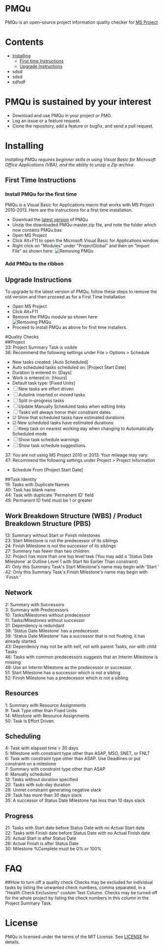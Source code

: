 ﻿# PMQu
PMQu is an open-source project information quality checker for [MS Project](https://products.office.com/en-us/Project)

# Contents
- [Installing](#installing)
    - [First time Instructions](#first-time-instructions) 
    - [Upgrade Instructions](#upgrade-instructions)
- sdsd
- sdsd
- sdfsdf

# PMQu is sustained by your interest
* Download and use PMQu in your project or PMO.
* Log an issue or a feature request.
* Clone the repository, add a feature or bugfix, and send a pull request.

# Installing
*Installing PMQu requires beginner skills in using Visual Basic for Microsoft Office Applications (VBA), and the ability to unzip a Zip archive.* 
## First Time Instructions
### Install PMQu for the first time
PMQu is a Visual Basic for Applications macro that works with MS Project 2010-2013.  Here are the instructions for a first time installation.
* Download the [latest version](https://github.com/DavidPratten/PMQu/archive/master.zip) of PMQu
* Unzip the downloaded PMQu-master.zip file, and note the folder which now contains PMQu.bas
* Open MS Project
* Click Alt+F11 to open the Microsoft Visual Basic for Applications window.
* Right click on "Modules" under "ProjectGlobal" and then on "Import File" as shown here:
![Removing PMQu](Resources/importPMQu.png)
### Add PMQu to the ribbon

## Upgrade Instructions
To upgrade to the latest version of PMQu, follow these steps to remove the old version and then proceed as for a First Time Installation
* Open MS Project
* Click Alt+F11
* Remove the PMQu module as shown here   
![Removing PMQu](Resources/removepmqu.png)
* Proceed to install PMQu as above for first time installers.

#Quality Checks   
##Project  
33: Project Summary Task is visible  
36: Recommend the following settings under File > Options > Schedule  
- New tasks created: [Auto Scheduled]  
- Auto scheduled tasks scheduled on: [Project Start Date]  
- Duration is entered in: [Days]  
- Work is entered in: [Hours]  
- Default task type: [Fixed Units]  
- ☐ New tasks are effort driven  
- ☐ Autolink inserted or moved tasks  
- ☐ Split in-progress tasks  
- ☐ Update Manually Scheduled tasks when editing links  
- ☐ Tasks will always honor their constraint dates  
- ☑ Show that scheduled tasks have estimated durations  
- ☑ New scheduled tasks have estimated durations  
- ☐ Keep task on nearest working day when changing to Automatically Scheduled mode  
- ☐ Show task schedule warnings  
- ☐ Show task schedule suggestions  

37: You are not using MS Project 2010 or 2013: Your mileage may vary.  
47: Recommend the following settings under Project > Project Information  
- Schedule From [Project Start Date]  

##Task Identity  
19: Tasks with Duplicate Names  
40: Task has blank name  
44: Task with duplicate 'Permanent ID' field  
49: Permanent ID field must be 1 or greater  

## Work Breakdown Structure (WBS) / Product Breakdown Structure (PBS)  
13: Summary without Start or Finish milestones  
23: Start Milestone is not the predecessor of its siblings  
24: Finish Milestone is not the successor of its siblings  
27: Summary has fewer than two children  
32: Project has more than one top level task (You may add a 'Status Date Milestone' at Outline Level 1 with Start No Earlier Than constraint)  
41: Only this Summary Task's Start Milestone's name may begin with 'Start '  
42: Only this Summary Task's Finish Milestone's name may begin with 'Finish '  

## Network  
2: Summary with Successors  
3: Summary with Predecessors  
10: Tasks/Milestones without predecessor  
11: Tasks/Milestones without successor  
31: Dependency is redundant  
38: 'Status Date Milestone' has a predecessor.  
39: 'Status Date Milestone' has a successor that is not floating, it has already started.  
43: Dependency may not be with self, not with parent Tasks, nor with child Tasks  
46: Tasks with common predecessors suggests that an Interim Milestone is missing  
48: Use an Interim Milestone as the predecessor or successor.  
51: Start Milestone has a successor which is not a sibling  
52: Finish Milestone has a predecessor which is not a sibling  

## Resources  
1: Summary with Resource Assignments  
9: Task Type other than Fixed Units  
14: Milestone with Resource Assignments  
50: Task is Effort Driven.  

## Scheduling  
4: Task with elapsed time > 30 days  
5: Milestone with constraint type other than ASAP, MSO, SNET, or FNLT  
6: Task with constraint type other than ASAP. Use Deadlines or put constraint on a milestone  
7: Summary with constraint type other than ASAP  
8: Manually scheduled  
12: Tasks without duration specified  
20: Tasks with sub-day duration  
28: Unmet constraint generating negative slack  
29: Task has more than 30 days slack  
35: A successor of Status Date Milestone has less than 10 days slack  

## Progress  
21: Tasks with Start date before Status Date with no Actual Start date  
22: Tasks with Finish date before Status Date with no Actual Finish date  
25: Actual Start is after Status Date  
26: Actual Finish is after Status Date  
30: Milestone %Complete must be 0% or 100%  

# FAQ
##How to turn off a quality check
Checks may be excluded for individual tasks by listing the unwanted check numbers, comma separated, in a "Health Check Exclusions" custom Text Column. Checks may be turned off for the whole project by listing the check numbers in this column in the Project Summary Task.  
# License

PMQu is licensed under the terms of the MIT License. See [LICENSE](/cpettitt/dagre/blob/master/LICENSE) for details.
